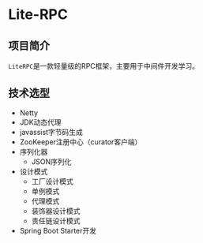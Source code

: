 # Lite-RPC

## 项目简介

`LiteRPC`是一款轻量级的RPC框架，主要用于中间件开发学习。

## 技术选型

- Netty
- JDK动态代理
- javassist字节码生成
- ZooKeeper注册中心（curator客户端）
- 序列化器
  - JSON序列化
- 设计模式
  - 工厂设计模式
  - 单例模式
  - 代理模式
  - 装饰器设计模式
  - 责任链设计模式
- Spring Boot Starter开发